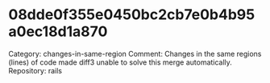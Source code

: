 # 08dde0f355e0450bc2cb7e0b4b95a0ec18d1a870

Category: changes-in-same-region
Comment: Changes in the same regions (lines) of code made diff3 unable to solve this merge automatically.
Repository: rails